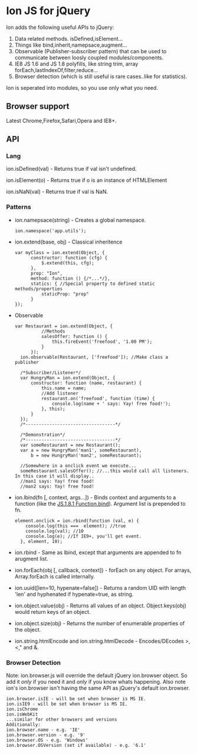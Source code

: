 # Ion JS for jQuery

Ion adds the following useful APIs to jQuery:

1. Data related methods. isDefined,isElement...
2. Things like bind,inherit,namepsace,augment...
3. Observable (Publisher-subscriber pattern) that can be used to communicate between loosly coupled modules/components.
3. IE8 JS 1.6 and JS 1.8 polyfills, like string trim, array forEach,lastIndexOf,filter,reduce...
4. Browser detection (which is still useful is rare cases..like for statistics).

Ion is seperated into modules, so you use only what you need.

## Browser support

Latest Chrome,Firefox,Safari,Opera and IE8+.

## API

### Lang

ion.isDefined(val) - Returns true if val isn't undefined.

ion.isElement(o) - Returns true if o is an instance of HTMLElement

ion.isNaN(val) - Returns true if val is NaN.

### Patterns

* ion.namepsace(string) - Creates a global namespace.

  ``ion.namespace('app.utils');``

* ion.extend(base, obj) - Classical inheritence

    <pre><code>var myClass = ion.extend(Object, {
        constructor: function (cfg) {
            $.extend(this, cfg);
        },
        prop: "Ion",
        method: function () {/*...*/},
        statics: { //Special property to defined static methods/properties
            staticProp: "prop"
        }
  });</code></pre>

* Observable

    <pre><code>var Restaurant = ion.extend(Object, {
            //Methods
            salesOffer: function () {
                this.fireEvent('freefood', '1.00 PM');
            }
        });
    ion.observable(Restaurant, ['freefood']); //Make class a publisher

    /*Subscriber/Listener*/
    var HungryMan = ion.extend(Object, {
        constructor: function (name, restaurant) {
            this.name = name;
            //Add listener
            restaurant.on('freefood', function (time) {
                console.log(name + ' says: Yay! free food!');
            }, this);
        }
    });
    /*----------------------------------*/

    /*Demonstration*/
    /*----------------------------------*/
    var someRestaurant = new Restaurant();
    var a = new HungryMan('man1', someRestaurant),
        b = new HungryMan('man2', someRestaurant);

    //Somewhere in a onclick event we execute...
    someRestaurant.salesOffer(); //...this would call all listeners. In this case it will display..
    //man1 says: Yay! free food!
    //man2 says: Yay! free food!</code></pre>

* ion.lbind(fn [, context, args...]) - Binds context and arguments to a function (like the [JS.1.8.1 Function.bind](https://developer.mozilla.org/en-US/docs/JavaScript/Reference/Global_Objects/Function/bind)). Argument list is prepended to fn.

    <pre><code>element.onclick = ion.rbind(function (val, e) {
      console.log(this ===  element); //true
      console.log(val); //10
      console.log(e); //If IE9+, you'll get event.
    }, element, 10);</code></pre>

* ion.rbind - Same as lbind, except that arguments are appended to fn arugment list.

* ion.forEach(obj [, callback, context]) - forEach on any object. For arrays, Array.forEach is called internally.
* ion.uuid([len=10, hypenate=false]) - Returns a random UID with length 'len' and hyphenated if hypenate=true, as string.
* ion.object.value(obj) - Returns all values of an object. Object.keys(obj) would return keys of an object.
* ion.object.size(obj) - Returns the number of enumerable properties of the object.
* ion.string.htmlEncode and ion.string.htmlDecode - Encodes/DEcodes >,<," and &.

### Browser Detection

Note: ion.browser.js will override the default jQuery ion.browser object. So add it *only* if you need it and *only* if you know whats happening.
Also note ion's ion.browser isn't having the same API as jQuery's default ion.browser.

<pre><code>ion.browser.isIE - will be set when browser is MS IE.
ion.isIE9 - will be set when browser is MS IE.
ion.isChrome
ion.isWebKit
...similar for other browsers and versions
Additionally:
ion.browser.name - e.g. 'IE'
ion.browser.version - e.g. '9'
ion.browser.OS - e.g. 'Windows'
ion.browser.OSVersion (set if available) - e.g. '6.1'
</code></pre>
